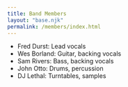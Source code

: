 ```yaml
---
title: Band Members
layout: "base.njk"
permalink: /members/index.html
---
```


- Fred Durst: Lead vocals
- Wes Borland: Guitar, backing vocals
- Sam Rivers: Bass, backing vocals
- John Otto: Drums, percussion
- DJ Lethal: Turntables, samples